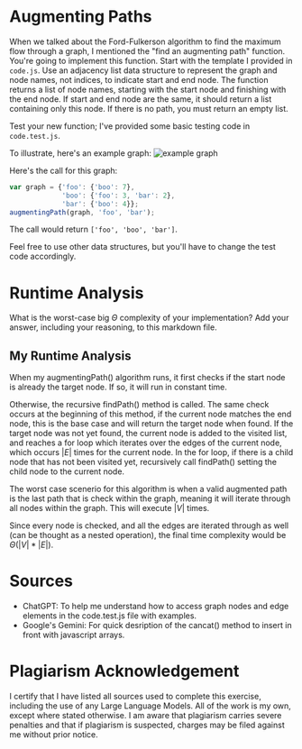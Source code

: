 # Augmenting Paths

When we talked about the Ford-Fulkerson algorithm to find the maximum flow
through a graph, I mentioned the "find an augmenting path" function. You're
going to implement this function. Start with the template I provided in
`code.js`. Use an adjacency list data structure to represent the graph and node
names, not indices, to indicate start and end node. The function returns a list
of node names, starting with the start node and finishing with the end node. If
start and end node are the same, it should return a list containing only this
node. If there is no path, you must return an empty list.

Test your new function; I've provided some basic testing code in `code.test.js`.

To illustrate, here's an example graph:
![example graph](graph.png)

Here's the call for this graph:

```javascript
var graph = {'foo': {'boo': 7},
             'boo': {'foo': 3, 'bar': 2},
             'bar': {'boo': 4}};
augmentingPath(graph, 'foo', 'bar');
```

The call would return `['foo', 'boo', 'bar']`.

Feel free to use other data structures, but you'll have to change the test code
accordingly.

# Runtime Analysis

What is the worst-case big $\Theta$ complexity of your implementation? Add your
answer, including your reasoning, to this markdown file.

## My Runtime Analysis

When my augmentingPath() algorithm runs, it first checks if the start node is already the target node. If so, it will run in constant time. 

Otherwise, the recursive findPath() method is called. The same check occurs at the beginning of this method, if the current node matches the end node, this is the base case and will return the target node when found. If the target node was not yet found, the current node is added to the visited list, and reaches a for loop which iterates over the edges of the current node, which occurs $|E|$ times for the current node. In the for loop, if there is a child node that has not been visited yet, recursively call findPath() setting the child node to the current node.

The worst case scenerio for this algorithm is when a valid augmented path is the last path that is check within the graph, meaning it will iterate through all nodes within the graph. This will execute $|V|$ times. 

Since every node is checked, and all the edges are iterated through as well (can be thought as a nested operation), the final time complexity would be $\Theta(|V| * |E|)$.

# Sources

- ChatGPT: To help me understand how to access graph nodes and edge elements in the code.test.js file with examples.
- Google's Gemini: For quick desription of the cancat() method to insert in front with javascript arrays.

# Plagiarism Acknowledgement

I certify that I have listed all sources used to complete this exercise, including the use of any Large Language Models. All of the work is my own, except where stated otherwise. I am aware that plagiarism carries severe penalties and that if plagiarism is suspected, charges may be filed against me without prior notice.
